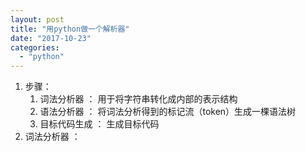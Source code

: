 ```yaml
---
layout: post
title: "用python做一个解析器"
date: "2017-10-23"
categories: 
  - "python"
---
```


1. 步骤：
    1. 词法分析器 ： 用于将字符串转化成内部的表示结构
    2. 语法分析器 ： 将词法分析得到的标记流（token）生成一棵语法树
    3. 目标代码生成 ： 生成目标代码
2. 词法分析器 ：
